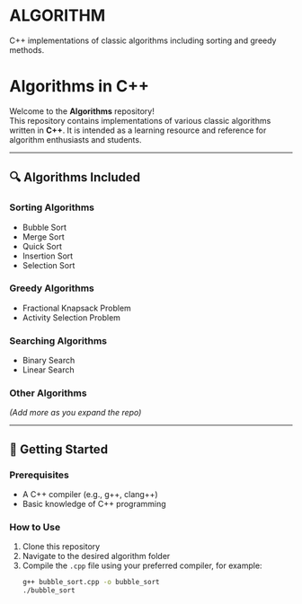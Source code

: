 # ALGORITHM
C++ implementations of classic algorithms including sorting and greedy methods.

# Algorithms in C++

Welcome to the **Algorithms** repository!  
This repository contains implementations of various classic algorithms written in **C++**. It is intended as a learning resource and reference for algorithm enthusiasts and students.

---

## 🔍 Algorithms Included

### Sorting Algorithms
- Bubble Sort  
- Merge Sort  
- Quick Sort  
- Insertion Sort  
- Selection Sort  

### Greedy Algorithms
- Fractional Knapsack Problem  
- Activity Selection Problem  

### Searching Algorithms
- Binary Search  
- Linear Search  

### Other Algorithms
*(Add more as you expand the repo)*

---

## 🚀 Getting Started

### Prerequisites
- A C++ compiler (e.g., g++, clang++)
- Basic knowledge of C++ programming

### How to Use
1. Clone this repository  
2. Navigate to the desired algorithm folder  
3. Compile the `.cpp` file using your preferred compiler, for example:
   ```bash
   g++ bubble_sort.cpp -o bubble_sort
   ./bubble_sort

